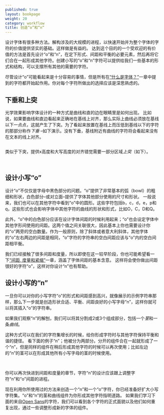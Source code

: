 ```yaml
---
published: true
layout: bookpage
weight: 20
category: workflow
title: 创造“o”和“n”
---
```


设计字体有很多种方法。解构涉及的大规模的进程，以快速开始并为整个字体的字符的价值提供坚实的基础。这样做是有益的。
达到这个目的的一个受欢迎的有价值的方法是首先设计“o”和“n”，在定下形式、间距和平衡的必要元素，然后再将它们合在一起形成其他字符。创建小写的“o”和“n”字符可以提供给我们一些基本的形式和结构，可以支撑所有其他的需要的字符。

尽管设计“o”可能看起来是十分容易的事情，但是所有在[“什么是字体？”][“What is a font?”]一章中提到的字符都开始起作用。你对每个字符所做出的选择应该是深思熟虑的。

## 下垂和上突

光学效果影响字体设计的一种方式是曲线和直的边在眼睛里是如何出现。
比如说，如果要曲线和直边看起来正确地在基线上对齐，那么实际上曲线必须放在基线以下一点点，这就产生了下突。为了看起来放置在基线上而压低到基线以下的字符的那部分称作*下垂* &ndash;如下演示。没有下垂，基线附近有曲线的字符将会看起来没有在文本的线上对齐。 

<img src="images/underhang1.png" alt>

类似于下突，提供x高度和大写高度的对齐错觉需要一部分区域*上突*（如下）。

<img src="images/nox-opensans.png" alt>

<img src="images/nox-merriw_1.png" alt>

## 设计小写“o”

设计“o”不仅仅是字母中黑色部分的问题。“o”提供了非常基本的弧（bowl）的粗细和形状，白色部分&ndash;或对立面&ndash;提供了字体其他部分使用的尺寸和形状。
一般说来，我们也可以在其他字符中看到“o”中的圆形。这些字符包括b，c，d，e，p和q，这些形式也会影响字体中其他字符的曲线的形状和形式，比如O，C，D和Q。

此外，“o”中的白色部分应该在设计字体间距的时候利用起来；“o”也会设定字体中其他字形间使用的间距。这两个值之间关联很大，因此基本上你也需要设计你的“o”两旁的空白数量。作为一般原则，除了斜体或者意大利斜体，其他字体的“o”左右两边的间距是相同，“o”字符的字符串的空白间距应该与“o”内的空白间距相平衡。

我们已经接触了很多间距和度量，所以即使在这一较早阶段，你也可能希望看一下[“间距, 度量和紧缩”][“Spacing, Metrics, and Kerning”]一章，涵盖了字体间距的基本含意。
这样将会使你做出间距很好的字符“o”，这样对你设计“n”也有帮助。

## 设计小写的“n”

一旦你可以对你的小写字符“o”的形式和间距感到高兴，就像展示的示例字符串那样，那么下一步就是创造形状合适、平衡、间距良好的小写字母“n”，这样你就可以将其插入“o”的字符串。

如果我们观察“n”的解刨，我们可以将其分割成2或3个组成部分，包括一个<i>茎</i>和一条<i>曲线</i>。

这种方式可以在我们的字符集增长的时候，给你形成字符时与其他字符保持平衡和谐的捷径。  看下面的例子“n”；他被分为两部分。分开的组件合在一起就形成了一个“n”，但是同样的组件在稍后形成其他字符的时候可以再次使用；比如左边的“n”的茎可以在形成其他所有小写字母的茎的时候使用。

<img src="images/n-compo-2.png" alt>

<img src="images/n-compo-1_1.png" alt>

你可以再次快进到间距和度量的章节，字符“n”的设计应该跟上调整字符“n”和“o”间距的进程。

现在利用你所使用过的方法来创造一个“n”和一个“o”字符，你已经准备好扩大小写字符集。“o”和“n”的茎和曲线组件为你形成其他字符指明道路。
如果我们学习下面的来自[Open Sans]的字符，我们可以看到各个字符的正式面貌以及他们如何重复出现，通过一些调整形成新的字体的组件。

<img src="images/h-m-n-curves.png" alt>

<img src="images/b-c-d-e-curves.png" alt>

<img src="images/i-j-t-f-curves.png" alt>

[“What is a font?”]: What_Is_a_Font.html
[“Spacing, Metrics, and Kerning”]: Spacing_Metrics_and_Kerning.html
[Open Sans]: http://opensans.com/